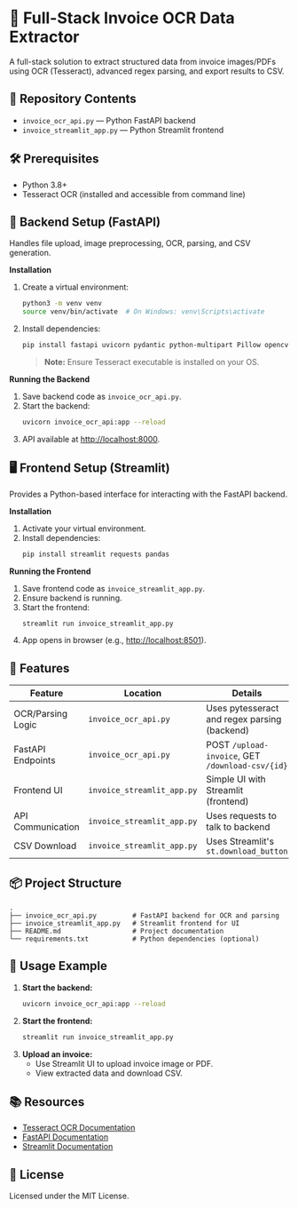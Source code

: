 # 🧾 Full-Stack Invoice OCR Data Extractor

A full-stack solution to extract structured data from invoice images/PDFs using OCR (Tesseract), advanced regex parsing, and export results to CSV.

## 📂 Repository Contents

- `invoice_ocr_api.py` — Python FastAPI backend
- `invoice_streamlit_app.py` — Python Streamlit frontend

## 🛠️ Prerequisites

- Python 3.8+
- Tesseract OCR (installed and accessible from command line)

## 🚀 Backend Setup (FastAPI)

Handles file upload, image preprocessing, OCR, parsing, and CSV generation.

**Installation**

1. Create a virtual environment:
    ```bash
    python3 -m venv venv
    source venv/bin/activate  # On Windows: venv\Scripts\activate
    ```
2. Install dependencies:
    ```bash
    pip install fastapi uvicorn pydantic python-multipart Pillow opencv-python numpy pytesseract
    ```
    > **Note:** Ensure Tesseract executable is installed on your OS.

**Running the Backend**

1. Save backend code as `invoice_ocr_api.py`.
2. Start the backend:
    ```bash
    uvicorn invoice_ocr_api:app --reload
    ```
3. API available at [http://localhost:8000](http://localhost:8000).

## 🖥️ Frontend Setup (Streamlit)

Provides a Python-based interface for interacting with the FastAPI backend.

**Installation**

1. Activate your virtual environment.
2. Install dependencies:
    ```bash
    pip install streamlit requests pandas
    ```

**Running the Frontend**

1. Save frontend code as `invoice_streamlit_app.py`.
2. Ensure backend is running.
3. Start the frontend:
    ```bash
    streamlit run invoice_streamlit_app.py
    ```
4. App opens in browser (e.g., [http://localhost:8501](http://localhost:8501)).

## 📄 Features

| Feature             | Location                   | Details                                               |
|---------------------|---------------------------|-------------------------------------------------------|
| OCR/Parsing Logic   | `invoice_ocr_api.py`       | Uses pytesseract and regex parsing (backend)          |
| FastAPI Endpoints   | `invoice_ocr_api.py`       | POST `/upload-invoice`, GET `/download-csv/{id}`      |
| Frontend UI         | `invoice_streamlit_app.py` | Simple UI with Streamlit (frontend)                   |
| API Communication   | `invoice_streamlit_app.py` | Uses requests to talk to backend                      |
| CSV Download        | `invoice_streamlit_app.py` | Uses Streamlit's `st.download_button`                 |

## 📦 Project Structure

```
.
├── invoice_ocr_api.py         # FastAPI backend for OCR and parsing
├── invoice_streamlit_app.py   # Streamlit frontend for UI
├── README.md                  # Project documentation
└── requirements.txt           # Python dependencies (optional)
```

## 📝 Usage Example

1. **Start the backend:**
    ```bash
    uvicorn invoice_ocr_api:app --reload
    ```
2. **Start the frontend:**
    ```bash
    streamlit run invoice_streamlit_app.py
    ```
3. **Upload an invoice:**
    - Use Streamlit UI to upload invoice image or PDF.
    - View extracted data and download CSV.

## 📚 Resources

- [Tesseract OCR Documentation](https://github.com/tesseract-ocr/tesseract)
- [FastAPI Documentation](https://fastapi.tiangolo.com/)
- [Streamlit Documentation](https://docs.streamlit.io/)

## 📝 License

Licensed under the MIT License.

